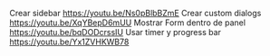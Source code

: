 
Crear sidebar https://youtu.be/Ns0pBlbBZmE
Crear custom dialogs https://youtu.be/XqYBepD6mUU
Mostrar Form dentro de panel https://youtu.be/bqDODcrssIU
Usar timer y progress bar https://youtu.be/Yx1ZVHKWB78
